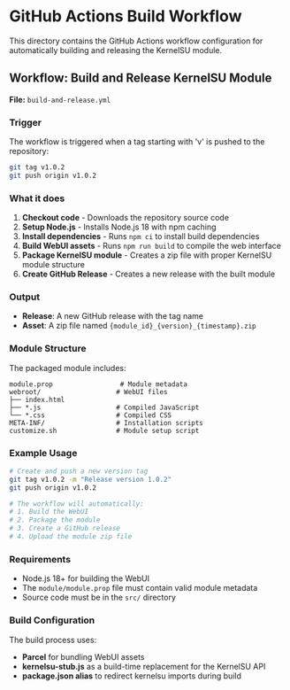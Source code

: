 # GitHub Actions Build Workflow

This directory contains the GitHub Actions workflow configuration for automatically building and releasing the KernelSU module.

## Workflow: Build and Release KernelSU Module

**File:** `build-and-release.yml`

### Trigger
The workflow is triggered when a tag starting with 'v' is pushed to the repository:
```bash
git tag v1.0.2
git push origin v1.0.2
```

### What it does
1. **Checkout code** - Downloads the repository source code
2. **Setup Node.js** - Installs Node.js 18 with npm caching
3. **Install dependencies** - Runs `npm ci` to install build dependencies
4. **Build WebUI assets** - Runs `npm run build` to compile the web interface
5. **Package KernelSU module** - Creates a zip file with proper KernelSU module structure
6. **Create GitHub Release** - Creates a new release with the built module

### Output
- **Release**: A new GitHub release with the tag name
- **Asset**: A zip file named `{module_id}_{version}_{timestamp}.zip`

### Module Structure
The packaged module includes:
```
module.prop                 # Module metadata
webroot/                   # WebUI files
├── index.html
├── *.js                   # Compiled JavaScript
└── *.css                  # Compiled CSS
META-INF/                  # Installation scripts
customize.sh               # Module setup script
```

### Example Usage
```bash
# Create and push a new version tag
git tag v1.0.2 -m "Release version 1.0.2"
git push origin v1.0.2

# The workflow will automatically:
# 1. Build the WebUI
# 2. Package the module
# 3. Create a GitHub release
# 4. Upload the module zip file
```

### Requirements
- Node.js 18+ for building the WebUI
- The `module/module.prop` file must contain valid module metadata
- Source code must be in the `src/` directory

### Build Configuration
The build process uses:
- **Parcel** for bundling WebUI assets
- **kernelsu-stub.js** as a build-time replacement for the KernelSU API
- **package.json alias** to redirect kernelsu imports during build